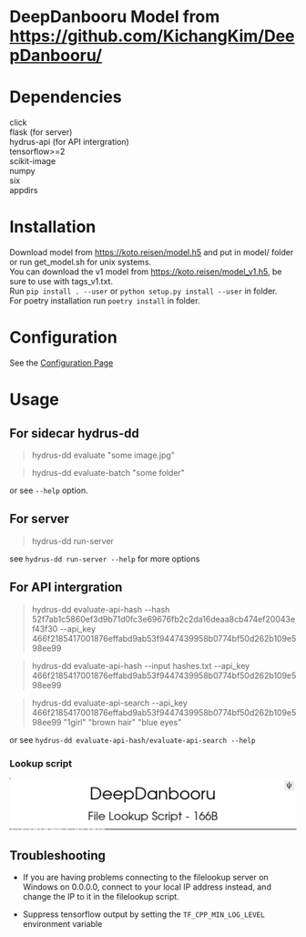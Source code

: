 # DeepDanbooru Model from https://github.com/KichangKim/DeepDanbooru/
# Dependencies
click  
flask (for server)  
hydrus-api (for API intergration)  
tensorflow>=2  
scikit-image  
numpy  
six  
appdirs

# Installation
Download model from https://koto.reisen/model.h5 and put in model/ folder or run get_model.sh for unix systems.  
You can download the v1 model from https://koto.reisen/model_v1.h5, be sure to use with tags_v1.txt.  
Run `pip install . --user` or `python setup.py install --user` in folder.  
For poetry installation run `poetry install` in folder.
# Configuration
See the [Configuration Page](https://gitgud.io/koto/hydrus-dd/-/wikis/Configuration)
# Usage
## For sidecar hydrus-dd
> hydrus-dd evaluate "some image.jpg"  

> hydrus-dd evaluate-batch "some folder"  

or see `--help` option.
## For server
> hydrus-dd run-server  

see `hydrus-dd run-server --help` for more options  

## For API intergration
> hydrus-dd evaluate-api-hash --hash 52f7ab1c5860ef3d9b71d0fc3e69676fb2c2da16deaa8cb474ef20043ef43f30 --api_key 466f2185417001876effabd9ab53f9447439958b0774bf50d262b109e598ee99  

> hydrus-dd evaluate-api-hash --input hashes.txt --api_key 466f2185417001876effabd9ab53f9447439958b0774bf50d262b109e598ee99  

> hydrus-dd evaluate-api-search --api_key 466f2185417001876effabd9ab53f9447439958b0774bf50d262b109e598ee99 "1girl" "brown hair" "blue eyes"  

or see `hydrus-dd evaluate-api-hash/evaluate-api-search --help`  

### Lookup script  
![filelookup](DeepDanbooru.png)


## Troubleshooting  

* If you are having problems connecting to the filelookup server on Windows on 0.0.0.0, connect to your local IP address instead, and change the IP to it in the filelookup script.  

* Suppress tensorflow output by setting the `TF_CPP_MIN_LOG_LEVEL` environment variable  
